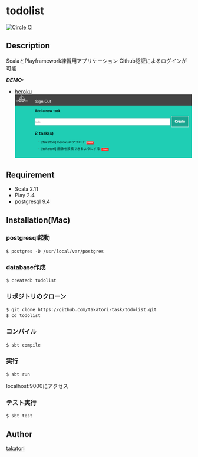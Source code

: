 # todolist

[![Circle CI](https://circleci.com/gh/takatori-task/todolist.svg?style=svg)](https://circleci.com/gh/takatori-task/todolist)


## Description
ScalaとPlayframework練習用アプリケーション
Github認証によるログインが可能

***DEMO:***
- [heroku](https://takatori-todolist.herokuapp.com/)
![Demo](public/images/todolist.png)

## Requirement
- Scala 2.11
- Play 2.4
- postgresql 9.4


## Installation(Mac)
### postgresql起動
```
$ postgres -D /usr/local/var/postgres
```

### database作成
```
$ createdb todolist
```

### リポジトリのクローン
```
$ git clone https://github.com/takatori-task/todolist.git
$ cd todolist
```

### コンパイル
```
$ sbt compile
```

### 実行
```
$ sbt run
```
localhost:9000にアクセス

### テスト実行
```
$ sbt test
```


## Author

[takatori](https://github.com/takatori)

